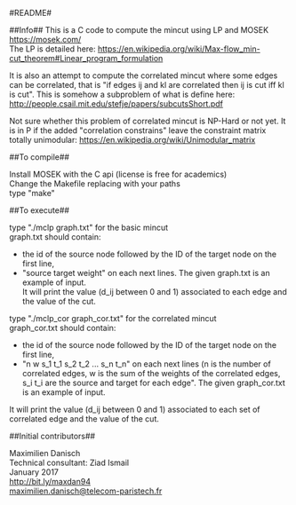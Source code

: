 #README#

##Info##
This is a C code to compute the mincut using LP and MOSEK https://mosek.com/  
The LP is detailed here:
https://en.wikipedia.org/wiki/Max-flow_min-cut_theorem#Linear_program_formulation

It is also an attempt to compute the correlated mincut where some edges can be correlated, that is "if edges ij and kl are correlated then ij is cut iff kl is cut". 
This is somehow a subproblem of what is define here: http://people.csail.mit.edu/stefje/papers/subcutsShort.pdf

Not sure whether this problem of correlated mincut is NP-Hard or not yet. It is in P if the added "correlation constrains" leave the constraint matrix totally unimodular: https://en.wikipedia.org/wiki/Unimodular_matrix


##To compile##

Install MOSEK with the C api (license is free for academics)  
Change the Makefile replacing with your paths  
type "make"

##To execute##

type "./mclp graph.txt" for the basic mincut  
graph.txt should contain:
- the id of the source node followed by the ID of the target node on the first line,
- "source target weight" on each next lines.
The given graph.txt is an example of input.  
It will print the value (d_ij between 0 and 1) associated to each edge and the value of the cut.

type "./mclp_cor graph_cor.txt" for the correlated mincut  
graph_cor.txt should contain:
- the id of the source node followed by the ID of the target node on the first line,
- "n w s_1 t_1 s_2 t_2 ... s_n t_n" on each next lines (n is the number of correlated edges, w is the sum of the weights of the correlated edges, s_i t_i are the source and target for each edge".
The given graph_cor.txt is an example of input.

It will print the value (d_ij between 0 and 1) associated to each set of correlated edge and the value of the cut.

##Initial contributors##

Maximilien Danisch  
Technical consultant: Ziad Ismail  
January 2017  
http://bit.ly/maxdan94  
maximilien.danisch@telecom-paristech.fr
